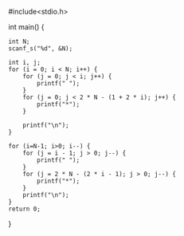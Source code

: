 #include<stdio.h>

int main() {

	int N;
	scanf_s("%d", &N);

	int i, j;
	for (i = 0; i < N; i++) {
		for (j = 0; j < i; j++) {
			printf(" ");
		}
		for (j = 0; j < 2 * N - (1 + 2 * i); j++) {
			printf("*");
		}

		printf("\n");
	}

	for (i=N-1; i>0; i--) {
		for (j = i - 1; j > 0; j--) {
			printf(" ");
		}
		for (j = 2 * N - (2 * i - 1); j > 0; j--) {
			printf("*");
		}
		printf("\n");
	}
	return 0;

}
